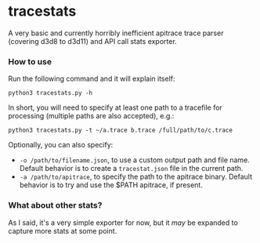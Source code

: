 # tracestats

A very basic and currently horribly inefficient apitrace trace parser (covering d3d8 to d3d11) and API call stats exporter.

### How to use

Run the following command and it will explain itself:

```
python3 tracestats.py -h
```

In short, you will need to specify at least one path to a tracefile for processing (multiple paths are also accepted), e.g.:

```
python3 tracestats.py -t ~/a.trace b.trace /full/path/to/c.trace
```

Optionally, you can also specify:
- `-o /path/to/filename.json`, to use a custom output path and file name. Default behavior is to create a `tracestat.json` file in the current path.
- `-a /path/to/apitrace`, to specify the path to the apitrace binary. Default behavior is to try and use the $PATH apitrace, if present.

### What about other stats?

As I said, it's a very simple exporter for now, but it *may* be expanded to capture more stats at some point.

